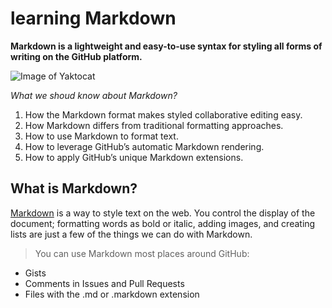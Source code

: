 # learning Markdown

**Markdown is a lightweight and easy-to-use syntax for styling all forms of writing on the GitHub platform.**

![Image of Yaktocat](https://helloacm.com/wp-content/uploads/2016/01/markdown-syntax-language.png)

*What we shoud know about Markdown?*
1. How the Markdown format makes styled collaborative editing easy.
2. How Markdown differs from traditional formatting approaches.
3. How to use Markdown to format text.
4. How to leverage GitHub’s automatic Markdown rendering.
5. How to apply GitHub’s unique Markdown extensions.

## What is Markdown?
[Markdown](https://daringfireball.net/projects/markdown/) is a way to style text on the web. You control the display of the document; formatting words as bold or italic, adding images, and creating lists are just a few of the things we can do with Markdown.


>You can use Markdown most places around GitHub:

- Gists
- Comments in Issues and Pull Requests
- Files with the .md or .markdown extension
